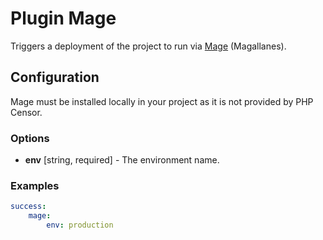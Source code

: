 Plugin Mage
===========

Triggers a deployment of the project to run via [Mage](https://github.com/andres-montanez/Magallanes) (Magallanes).

Configuration
-------------

Mage must be installed locally in your project as it is not provided by PHP Censor.

### Options

* **env** [string, required] - The environment name.

### Examples

```yml
success:
    mage:
        env: production
```
